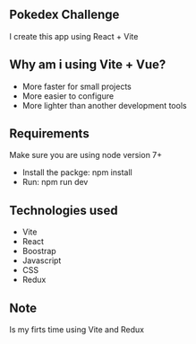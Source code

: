 ## Pokedex Challenge

I create this app using React + Vite

## Why am i using Vite + Vue?

- More faster for small projects
- More easier to configure
- More lighter than another development tools

## Requirements

Make sure you are using node version 7+

- Install the packge: npm install
- Run: npm run dev

## Technologies used

- Vite
- React
- Boostrap
- Javascript
- CSS
- Redux

## Note

Is my firts time using Vite and Redux